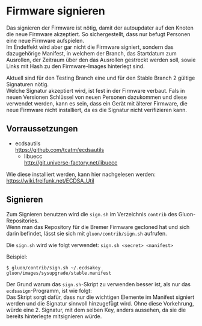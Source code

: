 # Firmware signieren
Das signieren der Firmware ist nötig, damit der autoupdater auf den Knoten die neue Firmware akzeptiert. So sichergestellt, dass nur befugt Personen eine neue Firmware aufspielen.  
Im Endeffekt wird aber gar nicht die Firmware signiert, sondern das dazugehörige Manifest, in welchem der Branch, das Startdatum zum Ausrollen, der Zeitraum über den das Ausrollen gestreckt werden soll, sowie Links mit Hash zu den Firmware-Images hinterlegt sind.

Aktuell sind für den Testing Branch eine und für den Stable Branch 2 gültige Signaturen nötig.  
Welche Signatur akzeptiert wird, ist fest in der Firmware verbaut. Fals in neuen Versionen Schlüssel von neuen Personen dazukommen und diese verwendet werden, kann es sein, dass ein Gerät mit älterer Firmware, die neue Firmware nicht installiert, da es die Signatur nicht verifizieren kann.

## Vorraussetzungen
* ecdsautils  
  https://github.com/tcatm/ecdsautils
  * libuecc  
    http://git.universe-factory.net/libuecc

Wie diese installiert werden, kann hier nachgelesen werden: https://wiki.freifunk.net/ECDSA_Util

## Signieren
Zum Signieren benutzen wird die `sign.sh` im Verzeichnis `contrib` des Gluon-Repositories.  
Wenn man das Repository für die Bremer Firmware gecloned hat und sich darin befindet, lässt sie sich mit `gluon/contrib/sign.sh` aufrufen.

Die `sign.sh` wird wie folgt verwendet: `sign.sh <secret> <manifest>`

Beispiel:
```
$ gluon/contrib/sign.sh ~/.ecdsakey gluon/images/sysupgrade/stable.manifest
```
Der Grund warum das `sign.sh`-Skript zu verwenden besser ist, als nur das `ecdsasign`-Programm, ist wie folgt:  
Das Skript sorgt dafür, dass nur die wichtigen Elemente im Manifest signiert werden und die Signatur sinnvoll hinzugefügt wird. Ohne diese Vorkehrung, würde eine 2. Signatur, mit dem selben Key, anders aussehen, da sie die bereits hinterlegte mitsignieren würde.
